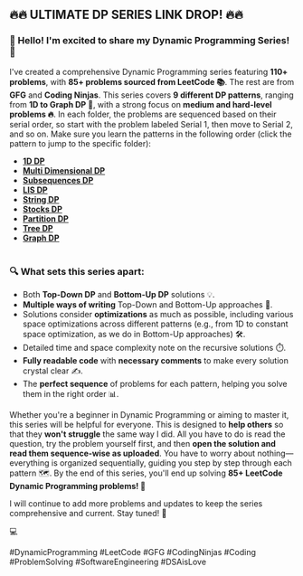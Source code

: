 ## 🔥🔥 ULTIMATE DP SERIES LINK DROP! 🔥🔥

### 👋 Hello! I'm excited to share my Dynamic Programming Series! 🚀

I've created a comprehensive Dynamic Programming series featuring **110+ problems**, with **85+ problems sourced from LeetCode 📚**. The rest are from **GFG** and **Coding Ninjas**. This series covers **9 different DP patterns**, ranging from **1D to Graph DP 🧩**, with a strong focus on **medium and hard-level problems 🔥**. In each folder, the problems are sequenced based on their serial order, so start with the problem labeled Serial 1, then move to Serial 2, and so on. Make sure you learn the patterns in the following order (click the pattern to jump to the specific folder):

- **[1D DP](https://github.com/hiren-j/dsaAffection/tree/C%2B%2B/Dynamic%20Programming/1D%20DP)** <br>
- **[Multi Dimensional DP](https://github.com/hiren-j/dsaAffection/tree/C%2B%2B/Dynamic%20Programming/Multi%20Dimensional%20DP)** <br>
- **[Subsequences DP](https://github.com/hiren-j/dsaAffection/tree/C%2B%2B/Dynamic%20Programming/Subsequences%20DP)** <br>
- **[LIS DP](https://github.com/hiren-j/dsaAffection/tree/C%2B%2B/Dynamic%20Programming/LIS%20DP)** <br>
- **[String DP](https://github.com/hiren-j/dsaAffection/tree/C%2B%2B/Dynamic%20Programming/String%20DP)** <br>
- **[Stocks DP](https://github.com/hiren-j/dsaAffection/tree/C%2B%2B/Dynamic%20Programming/Stocks%20DP)** <br>
- **[Partition DP](https://github.com/hiren-j/dsaAffection/tree/C%2B%2B/Dynamic%20Programming/Partition%20DP)** <br>
- **[Tree DP](https://github.com/hiren-j/dsaAffection/tree/C%2B%2B/Dynamic%20Programming/Tree%20DP)** <br>
- **[Graph DP](https://github.com/hiren-j/dsaAffection/tree/C%2B%2B/Dynamic%20Programming/Graph%20DP)** <br> <br>

### 🔍 What sets this series apart:

- Both **Top-Down DP** and **Bottom-Up DP** solutions 💡. <br>
- **Multiple ways of writing** Top-Down and Bottom-Up approaches 🔄. <br>
- Solutions consider **optimizations** as much as possible, including various space optimizations across different patterns (e.g., from 1D to constant space optimization, as we do in Bottom-Up approaches) 🛠️. <br>
- Detailed time and space complexity note on the recursive solutions ⏱️. <br>
- **Fully readable code** with **necessary comments** to make every solution crystal clear ✍️. <br>
- The **perfect sequence** of problems for each pattern, helping you solve them in the right order 📊. <br> 

Whether you're a beginner in Dynamic Programming or aiming to master it, this series will be helpful for everyone. This is designed to **help others** so that they **won't struggle** the same way I did. All you have to do is read the question, try the problem yourself first, and then **open the solution and read them sequence-wise as uploaded**. You have to worry about nothing—everything is organized sequentially, guiding you step by step through each pattern 🗺️. By the end of this series, you'll end up solving **85+ LeetCode Dynamic Programming problems! 🎯**

I will continue to add more problems and updates to keep the series comprehensive and current. Stay tuned! 🔧

💻

#DynamicProgramming #LeetCode #GFG #CodingNinjas #Coding #ProblemSolving #SoftwareEngineering #DSAisLove
